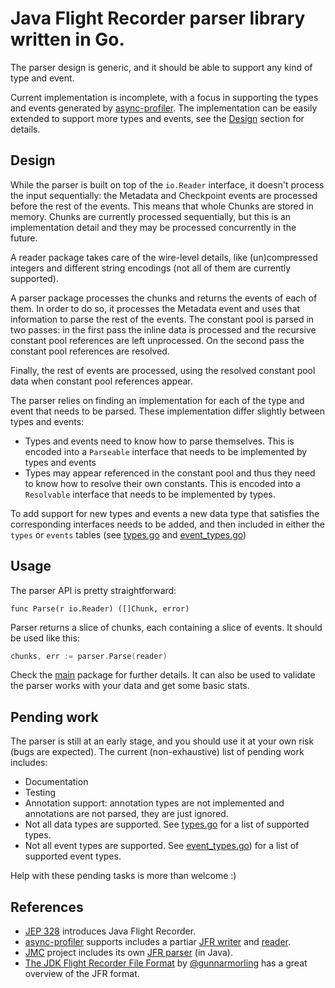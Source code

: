 # Java Flight Recorder parser library written in Go.

The parser design is generic, and it should be able to support any kind of type and event.

Current implementation is incomplete, with a focus in supporting the types and events generated by [async-profiler](https://github.com/jvm-profiling-tools/async-profiler). The implementation can be easily extended to support more types and events, see the [Design](#design) section for details.

## Design

While the parser is built on top of the `io.Reader` interface, it doesn't process the input sequentially: the Metadata and Checkpoint events are processed before the rest of the events.
This means that whole Chunks are stored in memory. Chunks are currently processed sequentially, but this is an implementation detail and they may be processed concurrently in the future.

A reader package takes care of the wire-level details, like (un)compressed integers and different string encodings (not all of them are currently supported).

A parser package processes the chunks and returns the events of each of them. In order to do so, it processes the Metadata event and uses that information to parse the rest of the events.
The constant pool is parsed in two passes: in the first pass the inline data is processed and the recursive constant pool references are left unprocessed. On the second pass the constant pool references are resolved.

Finally, the rest of events are processed, using the resolved constant pool data when constant pool references appear.

The parser relies on finding an implementation for each of the type and event that needs to be parsed. These implementation differ slightly between types and events:
- Types and events need to know how to parse themselves. This is encoded into a `Parseable` interface that needs to be implemented by types and events
- Types may appear referenced in the constant pool and thus they need to know how to resolve their own constants. This is encoded into a `Resolvable` interface that needs to be implemented by types.

To add support for new types and events a new data type that satisfies the corresponding interfaces needs to be added, and then included in either the `types` or `events` tables (see [types.go](parser/types.go) and [event_types.go](parser/event_types.go))

## Usage

The parser API is pretty straightforward:

```
func Parse(r io.Reader) ([]Chunk, error)
```

Parser returns a slice of chunks, each containing a slice of events. It should be used like this:

```go
chunks, err := parser.Parse(reader)
```

Check the [main](./main.go) package for further details. It can also be used to validate the parser works with your data and get some basic stats.

## Pending work

The parser is still at an early stage, and you should use it at your own risk (bugs are expected).
The current (non-exhaustive) list of pending work includes:

- Documentation
- Testing
- Annotation support: annotation types are not implemented and annotations are not parsed, they are just ignored.
- Not all data types are supported. See [types.go](parser/types.go) for a list of supported types.
- Not all event types are supported. See [event_types.go](parser/event_types.go)) for a list of supported event types.

Help with these pending tasks is more than welcome :)

## References

- [JEP 328](https://openjdk.java.net/jeps/328) introduces Java Flight Recorder.
- [async-profiler](https://github.com/jvm-profiling-tools/async-profiler) supports includes a partiar [JFR writer](https://github.com/jvm-profiling-tools/async-profiler/blob/master/src/flightRecorder.cpp) and [reader](https://github.com/jvm-profiling-tools/async-profiler/tree/master/src/converter/one/jfr).
- [JMC](https://github.com/openjdk/jmc) project includes its own [JFR parser](https://github.com/openjdk/jmc/tree/master/core/org.openjdk.jmc.flightrecorder/src/main/java/org/openjdk/jmc/flightrecorder/parser) (in Java).
- [The JDK Flight Recorder File Format](https://www.morling.dev/blog/jdk-flight-recorder-file-format/) by [@gunnarmorling](https://github.com/gunnarmorling) has a great overview of the JFR format.
